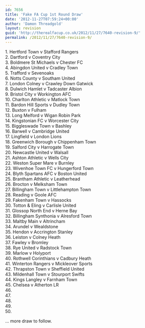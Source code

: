 ```yaml
---
id: 7656
title: 'Fake FA Cup 1st Round Draw'
date: '2012-11-27T07:59:24+00:00'
author: 'Damon Threadgold'
layout: revision
guid: 'http://therealfacup.co.uk/2012/11/27/7640-revision-9/'
permalink: /2012/11/27/7640-revision-9/
---
```


1\. Hertford Town v Stafford Rangers  
2\. Dartford v Coventry City  
3\. Boldmere St Michaels v Chester FC  
4\. Abingdon United v Cradley Town  
5\. Trafford v Sevenoaks  
6\. Notts County v Southam United  
7\. London Colney v Crawley Down Gatwick  
8\. Dulwich Hamlet v Tadcaster Albion  
9\. Bristol City v Workington AFC  
10\. Charlton Athletic v Matlock Town  
11\. Bardon Hill Sports v Dudley Town  
12\. Buxton v Fulham  
13\. Long Melford v Wigan Robin Park  
14\. Kingstonian FC v Worcester City  
15\. Biggleswade Town v Bashley  
16\. Barwell v Cambridge United  
17\. Lingfield v London Lions  
18\. Greenwich Borough v Chippenham Town  
19\. Salford City v Harrogate Town  
20\. Newcastle United v Walsall  
21\. Ashton Athletic v Wells City  
22\. Weston Super Mare v Burnley  
23\. Wivenhoe Town FC v Hungerford Town  
24\. Blyth Spartans AFC v Boston United  
25\. Brantham Athletic v Leatherhead  
26\. Brocton v Melksham Town  
27\. Billingham Town v Littlehampton Town  
28\. Reading v Goole AFC  
29\. Fakenham Town v Hassocks  
30\. Totton &amp; Eling v Carlisle United  
31\. Glossop North End v Herne Bay  
32\. Billingham Synthonia v Alresford Town  
33\. Maltby Main v Altrincham  
34\. Arundel v Wealdstone  
35\. Hendon v Accrington Stanley  
36\. Leiston v Colney Heath  
37\. Fawley v Bromley  
38\. Rye United v Radstock Town  
39\. Marlow v Holyport  
40\. Rothwell Corinthians v Cadbury Heath  
41\. Winterton Rangers v Mickleover Sports  
42\. Thrapston Town v Sheffield United  
43\. Mildenhall Town v Stourport Swifts  
44\. Kings Langley v Farnham Town  
45\. Chelsea v Atherton LR  
46\.  
47\.  
48\.  
49\.  
50\.

… more draw to follow.